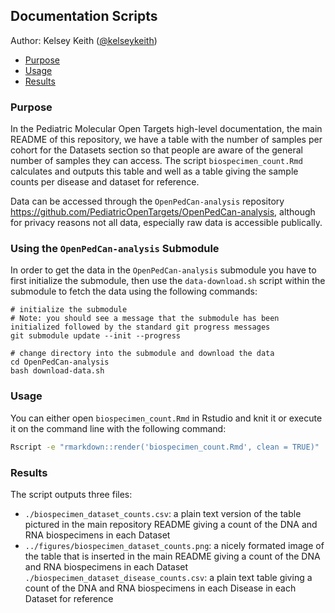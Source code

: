 ## Documentation Scripts
Author: Kelsey Keith ([@kelseykeith]())

<!-- START doctoc generated TOC please keep comment here to allow auto update -->
<!-- DON'T EDIT THIS SECTION, INSTEAD RE-RUN doctoc TO UPDATE -->

- [Purpose](#purpose)
- [Usage](#usage)
- [Results](#results)

<!-- END doctoc generated TOC please keep comment here to allow auto update -->

### Purpose

In the Pediatric Molecular Open Targets high-level documentation, the main README of this repository, we have a table with the number of samples per cohort for the Datasets section so that people are aware of the general number of samples they can access. The script `biospecimen_count.Rmd` calculates and outputs this table and well as a table giving the sample counts per disease and dataset for reference.

Data can be accessed through the `OpenPedCan-analysis` repository <https://github.com/PediatricOpenTargets/OpenPedCan-analysis>, although for privacy reasons not all data, especially raw data is accessible publically.

### Using the `OpenPedCan-analysis` Submodule

In order to get the data in the `OpenPedCan-analysis` submodule you have to first initialize the submodule, then use the `data-download.sh` script within the submodule to fetch the data using the following commands:

```
# initialize the submodule
# Note: you should see a message that the submodule has been initialized followed by the standard git progress messages
git submodule update --init --progress

# change directory into the submodule and download the data
cd OpenPedCan-analysis
bash download-data.sh
``` 

### Usage

You can either open `biospecimen_count.Rmd` in Rstudio and knit it or execute it on the command line with the following command:

```bash
Rscript -e "rmarkdown::render('biospecimen_count.Rmd', clean = TRUE)"
```

### Results

The script outputs three files:

- `./biospecimen_dataset_counts.csv`: a plain text version of the table pictured in the main repository README giving a count of the DNA and RNA biospecimens in each Dataset
- `../figures/biospecimen_dataset_counts.png`: a nicely formated image of the table that is inserted in the main README giving a count of the DNA and RNA biospecimens in each Dataset
`./biospecimen_dataset_disease_counts.csv`: a plain text table giving a count of the DNA and RNA biospecimens in each Disease in each Dataset for reference

<br><br>